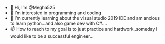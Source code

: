 - 👋 Hi, I’m @Megha525
- 👀 I’m interested in programming and coding
- 🌱 I’m currently learning about the visual studio 2019 IDE and am anxious to learn python...and also game dev with C#....
- 📫 How to reach to my goal is to just practice and hardwork..someday I would like to be a successful engineer...
